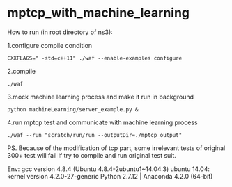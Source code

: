 # mptcp_with_machine_learning

How to run (in root directory of ns3):

1.configure compile condition
```
CXXFLAGS=" -std=c++11" ./waf --enable-examples configure
```
2.compile
```
./waf
```

3.mock machine learning process and make it run in background
```
python machineLearning/server_example.py &
```

4.run mptcp test and communicate with machine learning process
```
./waf --run "scratch/run/run --outputDir=./mptcp_output"
```

PS. Because of the modification of tcp part, some irrelevant tests of original 300+ test will fail if try to compile and run original test suit.

Env:
gcc version 4.8.4 (Ubuntu 4.8.4-2ubuntu1~14.04.3)
ubuntu 14.04: kernel version 4.2.0-27-generic
Python 2.7.12 | Anaconda 4.2.0 (64-bit)
